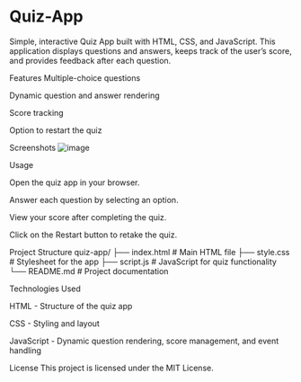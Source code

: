 # Quiz-App
Simple, interactive Quiz App built with HTML, CSS, and JavaScript. This application displays questions and answers, keeps track of the user’s score, and provides feedback after each question.


Features
Multiple-choice questions

Dynamic question and answer rendering

Score tracking

Option to restart the quiz

Screenshots
![image](https://github.com/user-attachments/assets/789beba3-1433-4676-9e18-7d037537c472)

Usage

Open the quiz app in your browser.

Answer each question by selecting an option.

View your score after completing the quiz.

Click on the Restart button to retake the quiz.

Project Structure
quiz-app/
├── index.html          # Main HTML file
├── style.css           # Stylesheet for the app
├── script.js           # JavaScript for quiz functionality
└── README.md           # Project documentation


Technologies Used

HTML - Structure of the quiz app

CSS - Styling and layout

JavaScript - Dynamic question rendering, score management, and event handling

License
This project is licensed under the MIT License.
